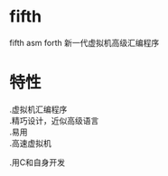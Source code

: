 # fifth
fifth asm forth
新一代虚拟机高级汇编程序

# 特性

.虚拟机汇编程序<br>
.精巧设计，近似高级语言<br>
.易用<br>
.高速虚拟机<br>

.用C和自身开发
